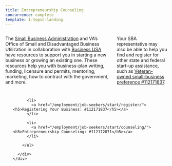 ```yaml
---
title: Entrepreneurship Counseling
concurrence: complete
template: 1-topic-landing
---
```


<div class="main" role="main" markdown="0">

<div class="section one" markdown="0">
<div class="primary" markdown="0">
<div class="row" markdown="0">
<div class="small-12 columns" markdown="1">

The [Small Business Administration](https://www.sba.gov/content/veteran-service-disabled-veteran-owned) and VA’s Office of Small and Disadvantaged Business Utilization in collaboration with [Business USA](http://business.usa.gov/) have resources to support you in starting a new business or growing an existing one. These resources help you with business-plan writing, funding, licensure and permits, mentoring, marketing, how to contract with the government, and more. 

Your SBA representative may also be able to help you find and register for other state and federal start-up assistance, such as [Veteran-owned small-business preference #112171837](/_dummy-placeholder.html). 


</div>
</div>
</div>


  <div class="navigation">
    <div class="row">
      <div class="small-12 columns">
        <ul class="small-block-grid-1 medium-block-grid-3 cards small">

          <li>
            <a href="/employment/job-seekers/start/register/"><h5>Registering Your Business: #112171837</h5></a>
          </li>

          <li>
            <a href="/employment/job-seekers/start/counseling/"><h5>Entrepreneurship Counseling: #112172071</h5></a>
          </li>  

        </ul>

      </div>
    </div>  
  </div>

</div>
